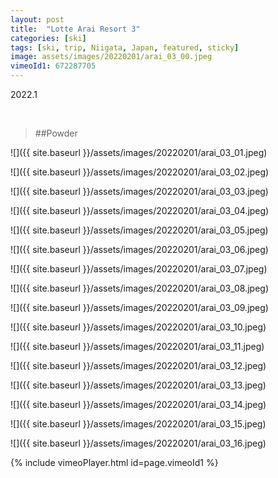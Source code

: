 ```yaml
---
layout: post
title:  "Lotte Arai Resort 3"
categories: [ski]
tags: [ski, trip, Niigata, Japan, featured, sticky]
image: assets/images/20220201/arai_03_00.jpeg
vimeoId1: 672287705
---
```


2022.1

<br>

>##Powder


![]({{ site.baseurl }}/assets/images/20220201/arai_03_01.jpeg)

![]({{ site.baseurl }}/assets/images/20220201/arai_03_02.jpeg)

![]({{ site.baseurl }}/assets/images/20220201/arai_03_03.jpeg)

![]({{ site.baseurl }}/assets/images/20220201/arai_03_04.jpeg)

![]({{ site.baseurl }}/assets/images/20220201/arai_03_05.jpeg)

![]({{ site.baseurl }}/assets/images/20220201/arai_03_06.jpeg)

![]({{ site.baseurl }}/assets/images/20220201/arai_03_07.jpeg)

![]({{ site.baseurl }}/assets/images/20220201/arai_03_08.jpeg)

![]({{ site.baseurl }}/assets/images/20220201/arai_03_09.jpeg)

![]({{ site.baseurl }}/assets/images/20220201/arai_03_10.jpeg)

![]({{ site.baseurl }}/assets/images/20220201/arai_03_11.jpeg)

![]({{ site.baseurl }}/assets/images/20220201/arai_03_12.jpeg)

![]({{ site.baseurl }}/assets/images/20220201/arai_03_13.jpeg)

![]({{ site.baseurl }}/assets/images/20220201/arai_03_14.jpeg)

![]({{ site.baseurl }}/assets/images/20220201/arai_03_15.jpeg)

![]({{ site.baseurl }}/assets/images/20220201/arai_03_16.jpeg)


{% include vimeoPlayer.html id=page.vimeoId1 %}

